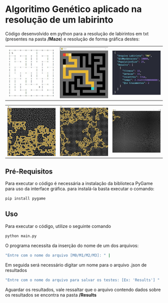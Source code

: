 # Algoritimo Genético aplicado na resolução de um labirinto

Código desenvolvido em python para a resolução de labirintos em txt (presentes na pasta **/Maze**) e resolução de forma gráfica destes:


<div style="text-align: center"><table><tr>
  <td style="text-align: center">
    <img src="Imagens/Labirinto_M0_TXT.jpg" width="400"/>
</td>
  <td style="text-align: center">
    <img src="Imagens/Resolucao_M0.jpg" width="400"/>
</td>
  <td style="text-align: center">
    <img src="Imagens/Tempo_M0.jpg" width="400"/>
</td>
  
</tr></table></div>

<div style="text-align: center"><table><tr>
  <td style="text-align: center">
    <img src="Imagens/Resolucao_M1.jpg" width="400"/>
</td>
  <td style="text-align: center">
    <img src="Imagens/Resolucao_M2.jpg" width="400"/>
</td>
  <td style="text-align: center">
    <img src="Imagens/Resolucao_M3.jpeg" width="400"/>
</td>
  
</tr></table></div>


## Pré-Requisitos

Para executar o código é necessária a instalação da biblioteca PyGame para uso da interface gráfica. para instalá-la basta executar o comando:

```bash
pip install pygame
```

## Uso

Para executar o código, utilize o seguinte comando

```bash
python main.py
```
 O programa necessita da inserção do nome de um dos arquivos: 

```bash
"Entre com o nome do arquivo [M0/M1/M2/M3]: " |
```

Em seguida será necessário digitar um nome para o arquivo .json de resultados
```bash
"Entre com o nome do arquivo para salvar os testes: [Ex: 'Results'] " |
```

Aguardar os resultados, vale ressaltar que o arquivo contendo dados sobre os resultados se encontra na pasta **/Results**